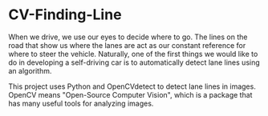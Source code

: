 # CV-Finding-Line
When we drive, we use our eyes to decide where to go.  The lines on the road that show us where the lanes are act as our constant reference for where to steer the vehicle.  Naturally, one of the first things we would like to do in developing a self-driving car is to automatically detect lane lines using an algorithm.

This project uses Python and OpenCVdetect to detect lane lines in images.  OpenCV means "Open-Source Computer Vision", which is a package that has many useful tools for analyzing images.  
